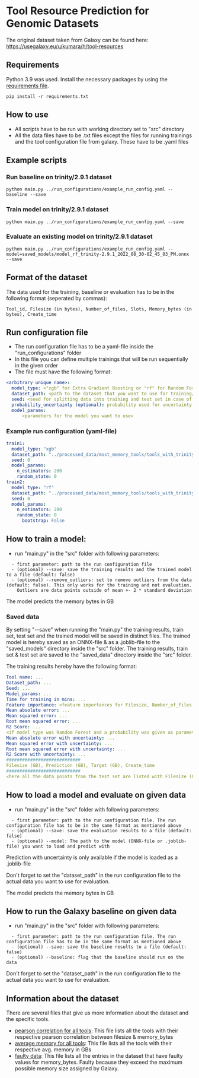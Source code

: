 # Tool Resource Prediction for Genomic Datasets

The original dataset taken from Galaxy can be found here: https://usegalaxy.eu/u/kumara/h/tool-resources

## Requirements
Python 3.9 was used.
Install the necessary packages by using the [requirements file](requirements.txt).
```
pip install -r requirements.txt
```

## How to use

- All scripts have to be run with working directory set to "src" directory
- All the data files have to be .txt files except the files for running trainings and the tool configuration file from galaxy. These have to be .yaml files

## Example scripts

### Run baseline on trinity/2.9.1 dataset
```
python main.py ../run_configurations/example_run_config.yaml --baseline --save
```

### Train model on trinity/2.9.1 dataset
```
python main.py ../run_configurations/example_run_config.yaml --save
```

### Evaluate an existing model on trinity/2.9.1 dataset
```
python main.py ../run_configurations/example_run_config.yaml --model=saved_models/model_rf_trinity-2.9.1_2022_08_30-02_45_03_PM.onnx --save
```

## Format of the dataset
The data used for the training, baseline or evaluation has to be in the following format (seperated by commas):
```
Tool_id, Filesize (in bytes), Number_of_files, Slots, Memory_bytes (in bytes), Create_time
```

## Run configuration file
- The run configuration file has to be a yaml-file inside the "run_configurations" folder
- In this file you can define multiple trainings that will be run sequentially in the given order
- The file must have the following format:
```yaml
<arbitrary unique name>:
  model_type: <"xgb" for Extra Gradient Boosting or "rf" for Random Forest
  dataset_path: <path to the dataset that you want to use for training/evaluation/baseline>
  seed: <seed for splitting data into training and test set in case of training>
  probability_uncertainty (optional): probability used for uncertainty prediction in range [0,1]
  model_params:
      <parameters for the model you want to use>
```

### Example run configuration (yaml-file)

```yaml
train1:
  model_type: "xgb"
  dataset_path: "../processed_data/most_memory_tools/tools_with_trinity/trinity/2.9.1.txt"
  seed: 0
  model_params:
    n_estimators: 200
    random_state: 0
train2:
  model_type: "rf"
  dataset_path: "../processed_data/most_memory_tools/tools_with_trinity/trinity/2.9.1.txt"
  seed: 0
  model_params:
    n_estimators: 200
    random_state: 0
      bootstrap: False
```

## How to train a model:
- run "main.py" in the "src" folder with following parameters:
```
  - first parameter: path to the run configuration file
  - (optional) --save: save the training results and the trained model to a file (default: false)
  - (optional) --remove_outliers: set to remove outliers from the data (default: false). This only works for the training and not evaluation.
    Outliers are data points outside of mean +- 2 * standard deviation
```
The model predicts the memory bytes in GB

### Saved data
By setting "--save" when running the "main.py" the training results, train set, test set and the trained model will be saved in distinct files.
The trained model is hereby saved as an ONNX-file & as a .joblib-file to the "saved_models" directory inside the "src" folder.
The training results, train set & test set are saved to the "saved_data" directory inside the "src" folder. 

The training results hereby have the following format:
```yaml
Tool name: ...
Dataset_path: ...
Seed: ...
Model_params: ...
Time for training in mins: ...
Feature importance: <feature importances for Filesize, Number_of_files, Slots>
Mean absolute error: ...
Mean squared error: ...
Root mean squared error: ...
R2 Score: ...
<if model type was Random Forest and a probability was given as parameter the following metrics are also given>
Mean absolute error with uncertainty: ...
Mean squared error with uncertainty: ...
Root mean squared error with uncertainty: ...
R2 Score with uncertainty: ...
############################
Filesize (GB), Prediction (GB), Target (GB), Create_time
############################
<here all the data points from the test set are listed with Filesize (GB), Prediction (GB), Target (GB), Create_time> 
```

## How to load a model and evaluate on given data

- run "main.py" in the "src" folder with following parameters:
```
  - first parameter: path to the run configuration file. The run configuration file has to be in the same format as mentioned above
  - (optional) --save: save the evaluation results to a file (default: false)
  - (optional) --model: The path to the model (ONNX-file or .joblib-file) you want to load and predict with
```

Prediction with uncertainty is only available if the model is loaded as a .joblib-file

Don't forget to set the "dataset_path" in the run configuration file to the actual data you want to use for evaluation.

The model predicts the memory bytes in GB

## How to run the Galaxy baseline on given data

- run "main.py" in the "src" folder with following parameters:
```
  - first parameter: path to the run configuration file. The run configuration file has to be in the same format as mentioned above
  - (optional) --save: save the baseline results to a file (default: false)
  - (optional) --baseline: flag that the baseline should run on the data
```

Don't forget to set the "dataset_path" in the run configuration file to the actual data you want to use for evaluation.

## Information about the dataset

There are several files that give us more information about the dataset and the specific tools.

- [pearson correlation for all tools](processed_data/pearson_corr_scores.csv):
  This file lists all the tools with their respective pearson correlation between filesize & memory_bytes
- [average memory for all tools](processed_data/avg_memory_for_all_tools.csv):
  This file lists all the tools with their respective avg. memory in GBs
- [faulty data](processed_data/dataset_labeled/faulty_data.txt):
  This file lists all the entries in the dataset that have faulty values for memory_bytes. 
  Faulty because they exceed the maximum possible memory size assigned by Galaxy.